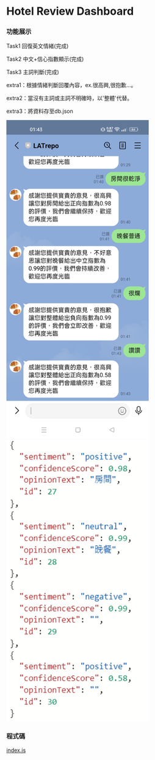# Hotel Review Dashboard
### 功能展示

Task1 回復英文情緒(完成)  

Task2 中文+信心指數顯示(完成)  

Task3 主詞判斷(完成)  

extra1：根據情緒判斷回覆內容，ex.很高興,很抱歉...。  

extra2：當沒有主詞或主詞不明確時，以'整體'代替。  

extra3：將資料存至db.json  

<img width="373" alt="image" src="https://github.com/mlchung1231/LATrepo/blob/main/week10/homework4(NLP)/img/line.jpg">  

<img width="373" alt="image" src="https://github.com/mlchung1231/LATrepo/blob/main/week10/homework4(NLP)/img/db.png">

### 程式碼
[index.js](https://github.com/mlchung1231/LATrepo/blob/main/week10/homework4(NLP)/index.js)
